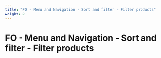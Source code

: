 ```yaml
---
title: "FO - Menu and Navigation - Sort and filter - Filter products"
weight: 2
---
```


# FO - Menu and Navigation - Sort and filter - Filter products
